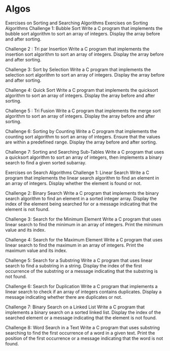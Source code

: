 # Algos
Exercises on Sorting and Searching Algorithms
Exercises on Sorting Algorithms
Challenge 1: Bubble Sort
Write a C program that implements the bubble sort algorithm to sort an array of integers. Display the array before and after sorting.

Challenge 2 : Tri par Insertion
Write a C program that implements the insertion sort algorithm to sort an array of integers. Display the array before and after sorting.

Challenge 3: Sort by Selection
Write a C program that implements the selection sort algorithm to sort an array of integers. Display the array before and after sorting.

Challenge 4: Quick Sort
Write a C program that implements the quicksort algorithm to sort an array of integers. Display the array before and after sorting.

Challenge 5 : Tri Fusion
Write a C program that implements the merge sort algorithm to sort an array of integers. Display the array before and after sorting.

Challenge 6: Sorting by Counting
Write a C program that implements the counting sort algorithm to sort an array of integers. Ensure that the values ​​are within a predefined range. Display the array before and after sorting.

Challenge 7: Sorting and Searching Sub-Tables
Write a C program that uses a quicksort algorithm to sort an array of integers, then implements a binary search to find a given sorted subarray.

Exercises on Search Algorithms
Challenge 1: Linear Search
Write a C program that implements the linear search algorithm to find an element in an array of integers. Display whether the element is found or not.

Challenge 2: Binary Search
Write a C program that implements the binary search algorithm to find an element in a sorted integer array. Display the index of the element being searched for or a message indicating that the element is not found.

Challenge 3: Search for the Minimum Element
Write a C program that uses linear search to find the minimum in an array of integers. Print the minimum value and its index.

Challenge 4: Search for the Maximum Element
Write a C program that uses linear search to find the maximum in an array of integers. Print the maximum value and its index.

Challenge 5: Search for a Substring
Write a C program that uses linear search to find a substring in a string. Display the index of the first occurrence of the substring or a message indicating that the substring is not found.

Challenge 6: Search for Duplication
Write a C program that implements a linear search to check if an array of integers contains duplicates. Display a message indicating whether there are duplicates or not.

Challenge 7: Binary Search on a Linked List
Write a C program that implements a binary search on a sorted linked list. Display the index of the searched element or a message indicating that the element is not found.

Challenge 8: Word Search in a Text
Write a C program that uses substring searching to find the first occurrence of a word in a given text. Print the position of the first occurrence or a message indicating that the word is not found.
